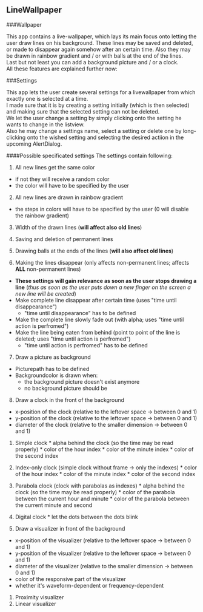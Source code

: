 ## LineWallpaper

###Wallpaper

This app contains a live-wallpaper, which lays its main focus onto letting the user draw lines on his background.
These lines may be saved and deleted, or made to disappear again somehow after an certain time. Also they may be drawn in rainbow gradient and / or with balls at the end of the lines.  
Last but not least you can add a background picture and / or a clock.  
All these features are explained further now:

###Settings

This app lets the user create several settings for a livewallpaper from which exactly one is selected at a time.  
I made sure that it is by creating a setting initially (which is then selected) and making sure that the selected setting can not be deleted.  
We let the user change a setting by simply clicking onto the setting he wants to change in the listview.  
Also he may change a settings name, select a setting or delete one by long-clicking onto the wished setting and selecting the desired actiion in the upcoming AlertDialog.

####Possible specificated settings
The settings contain following:  

1. All new lines get the same color
  * if not they will receive a random color
  * the color will have to be specified by the user

2. All new lines are drawn in rainbow gradient
  * the steps in colors will have to be specified by the user (0 will disable the rainbow gradient)

3. Width of the drawn lines (__will affect also old lines__)

4. Saving and deletion of permanent lines

5. Drawing balls at the ends of the lines (__will also affect old lines__)

6. Making the lines disappear (only affects non-permanent lines; affects __ALL__ non-permanent lines)
  * __These settings will gain relevance as soon as the user stops drawing a line__ (_thus as soon as the user puts down a new finger on the screen a new line will be created_)
  * Make complete line disappear after certain time (uses "time until disappearance")
    * "time until disappearance" has to be defined
  * Make the complete line slowly fade out (with alpha; uses "time until action is perfromed")
  * Make the line being eaten from behind (point to point of the line is deleted; uses "time until action is perfromed")
    * "time until action is perfromed" has to be defined

7. Draw a picture as background
  * Picturepath has to be defined
  * Backgroundcolor is drawn when:
    * the background picture doesn't exist anymore
    * no background picture should be 

8. Draw a clock in the front of the background
  * x-position of the clock (relative to the leftover space -> between 0 and 1)
  * y-position of the clock (relative to the leftover space -> between 0 and 1)
  * diameter of the clock (relative to the smaller dimension -> between 0 and 1)
 
  1. Simple clock
    * alpha behind the clock (so the time may be read properly)
    * color of the hour index
    * color of the minute index
    * color of the second index
  2. Index-only clock (simple clock without frame -> only the indexes)
    * color of the hour index
    * color of the minute index
    * color of the second index
  3. Parabola clock (clock with parabolas as indexes)
    * alpha behind the clock (so the time may be read properly)
    * color of the parabola between the current hour and minute
    * color of the parabola between the current minute and second
  4. Digital clock
    * let the dots between the dots blink

9. Draw a visualizer in front of the background
  * x-position of the visualizer (relative to the leftover space -> between 0 and 1)
  * y-position of the visualizer (relative to the leftover space -> between 0 and 1)
  * diameter of the visualizer (relative to the smaller dimension -> between 0 and 1)
  * color of the responsive part of the visualizer
  * whether it's waveform-dependent or frequency-dependent
  
  1. Proximity visualizer
  2. Linear visualizer
